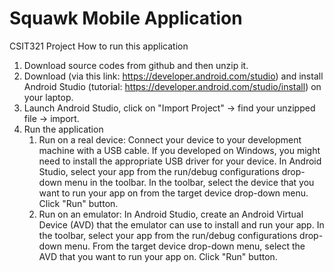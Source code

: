 # Squawk Mobile Application
CSIT321 Project 
How to run this application
1. Download source codes from github and then unzip it.
2. Download (via this link: https://developer.android.com/studio) and install Android Studio (tutorial: https://developer.android.com/studio/install) on your laptop.
3. Launch Android Studio, click on "Import Project" -> find your unzipped file -> import.
4. Run the application
   1) Run on a real device: Connect your device to your development machine with a USB cable. 
   If you developed on Windows, you might need to install the appropriate USB driver for your device.
   In Android Studio, select your app from the run/debug configurations drop-down menu in the toolbar.
   In the toolbar, select the device that you want to run your app on from the target device drop-down menu.
   Click "Run" button.
   3) Run on an emulator: In Android Studio, create an Android Virtual Device (AVD) that the emulator can use to install and run your app.
   In the toolbar, select your app from the run/debug configurations drop-down menu.
   From the target device drop-down menu, select the AVD that you want to run your app on.
   Click "Run" button.
   
